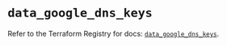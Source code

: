 # `data_google_dns_keys`

Refer to the Terraform Registry for docs: [`data_google_dns_keys`](https://registry.terraform.io/providers/hashicorp/google/6.36.0/docs/data-sources/dns_keys).
